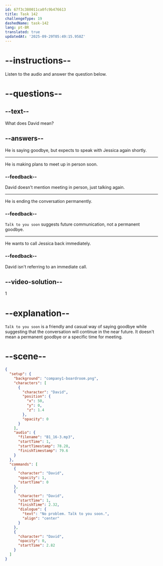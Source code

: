 ```yaml
---
id: 67f3c380011ca0fc9b476613
title: Task 142
challengeType: 19
dashedName: task-142
lang: pt-BR
translated: true
updatedAt: '2025-09-29T05:49:15.958Z'
---
```


<!-- (Audio) David: No problem. Talk to you soon. -->

# --instructions--

Listen to the audio and answer the question below.

# --questions--

## --text--

What does David mean?

## --answers--

He is saying goodbye, but expects to speak with Jessica again shortly.

---

He is making plans to meet up in person soon.

### --feedback--

David doesn't mention meeting in person, just talking again.

---

He is ending the conversation permanently.

### --feedback--

`Talk to you soon` suggests future communication, not a permanent goodbye.

---

He wants to call Jessica back immediately.

### --feedback--

David isn't referring to an immediate call.

## --video-solution--

1

# --explanation--

`Talk to you soon` is a friendly and casual way of saying goodbye while suggesting that the conversation will continue in the near future. It doesn't mean a permanent goodbye or a specific time for meeting.

# --scene--

```json
{
  "setup": {
    "background": "company1-boardroom.png",
    "characters": [
      {
        "character": "David",
        "position": {
          "x": 50,
          "y": 0,
          "z": 1.4
        },
        "opacity": 0
      }
    ],
    "audio": {
      "filename": "B1_16-3.mp3",
      "startTime": 1,
      "startTimestamp": 78.28,
      "finishTimestamp": 79.6
    }
  },
  "commands": [
    {
      "character": "David",
      "opacity": 1,
      "startTime": 0
    },
    {
      "character": "David",
      "startTime": 1,
      "finishTime": 2.32,
      "dialogue": {
        "text": "No problem. Talk to you soon.",
        "align": "center"
      }
    },
    {
      "character": "David",
      "opacity": 0,
      "startTime": 2.82
    }
  ]
}
```
